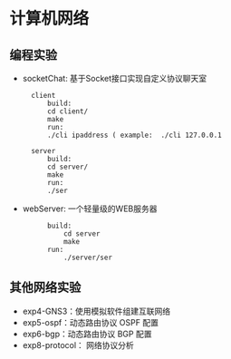 # 计算机网络

## 编程实验

- socketChat: 基于Socket接口实现自定义协议聊天室
  
        client
            build:
            cd client/
            make
            run:
            ./cli ipaddress ( example:  ./cli 127.0.0.1

        server
            build:
            cd server/
            make
            run:
            ./ser


- webServer: 一个轻量级的WEB服务器 

            build: 
                cd server
                make
            run:
                ./server/ser

## 其他网络实验

- exp4-GNS3：使用模拟软件组建互联网络
- exp5-ospf：动态路由协议 OSPF 配置
- exp6-bgp：动态路由协议 BGP 配置
- exp8-protocol： 网络协议分析